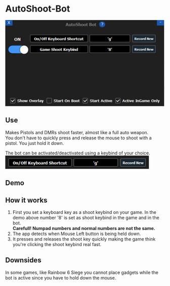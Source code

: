 # AutoShoot-Bot
![App](/readmeImages/main.PNG)
## Use
Makes Pistols and DMRs shoot faster, almost like a full auto weapon.  
You don't have to quickly press and release the mouse to shoot with a pistol. You just hold it down.

The bot can be activated/deactivated using a keybind of your choice.  
![](/readmeImages/onoffShortcut.PNG)

## Demo

## How it works
1. First you set a keyboard key as a shoot keybind on your game. In the demo above number '8' is set as shoot keybind in the game and in the bot.  
  **Carefull! Numpad numbers and normal numbers are not the same.**
2. The app detects when Mouse Left button is being held down.  
3. It presses and releases the shoot key quickly making the game think you're clicking the shoot keybind real fast.  

## Downsides
In some games, like Rainbow 6 Siege you cannot place gadgets while the bot is active since you have to hold down the mouse.  

